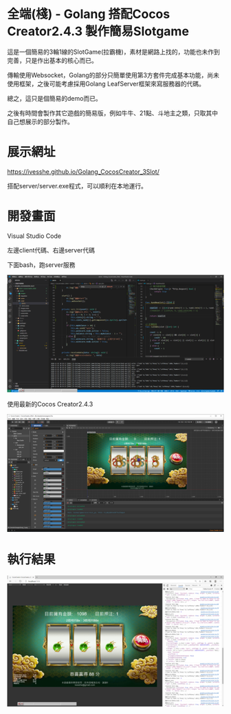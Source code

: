 # 全端(棧) - Golang 搭配Cocos Creator2.4.3 製作簡易Slotgame

這是一個簡易的3輪1線的SlotGame(拉霸機)，素材是網路上找的，功能也未作到完善，只是作出基本的核心而已。

傳輸使用Websocket，Golang的部分只簡單使用第3方套件完成基本功能，尚未使用框架，之後可能考慮採用Golang LeafServer框架來寫服務器的代碼。

總之，這只是個簡易的demo而已。

之後有時間會製作其它遊戲的簡易版，例如牛牛、21點、斗地主之類，只取其中自己想展示的部分製作。

# 展示網址

 https://ivesshe.github.io/Golang_CocosCreator_3Slot/

搭配server/server.exe程式，可以順利在本地運行。

# 開發畫面

Visual Studio Code 

左邊client代碼、右邊server代碼

下面bash，跑server服務

![image](./images/20201219103934.png)

使用最新的Cocos Creator2.4.3

![image](./images/20201219103953.png)

# 執行結果

![image](./images/20201219103943.png)

